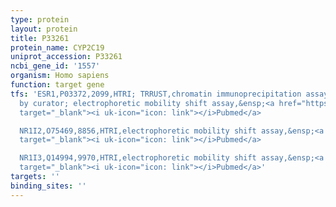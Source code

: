 ```yaml
---
type: protein
layout: protein
title: P33261
protein_name: CYP2C19
uniprot_accession: P33261
ncbi_gene_id: '1557'
organism: Homo sapiens
function: target gene
tfs: 'ESR1,P03372,2099,HTRI; TRRUST,chromatin immunoprecipitation assay; inferred
  by curator; electrophoretic mobility shift assay,&ensp;<a href="https://www.ncbi.nlm.nih.gov/pubmed/?term=20675569%5Buid%5D"
  target="_blank"><i uk-icon="icon: link"></i>Pubmed</a>

  NR1I2,O75469,8856,HTRI,electrophoretic mobility shift assay,&ensp;<a href="https://www.ncbi.nlm.nih.gov/pubmed/?term=12869636%5Buid%5D"
  target="_blank"><i uk-icon="icon: link"></i>Pubmed</a>

  NR1I3,Q14994,9970,HTRI,electrophoretic mobility shift assay,&ensp;<a href="https://www.ncbi.nlm.nih.gov/pubmed/?term=12869636%5Buid%5D"
  target="_blank"><i uk-icon="icon: link"></i>Pubmed</a>'
targets: ''
binding_sites: ''
---
```


